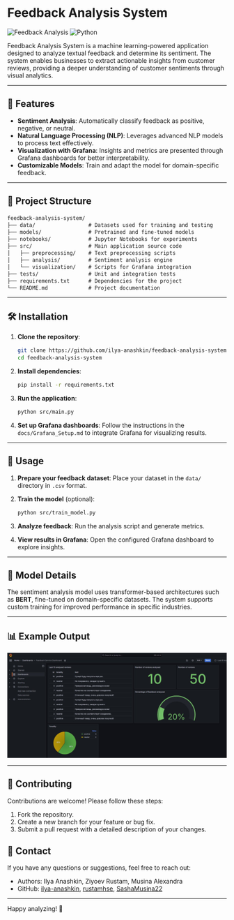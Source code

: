 # Feedback Analysis System

![Feedback Analysis](https://img.shields.io/badge/-Sentiment%20Analysis-blue?style=flat-square)
![Python](https://img.shields.io/badge/Python-3.x-blue.svg)

Feedback Analysis System is a machine learning-powered application designed to analyze textual feedback and determine its sentiment. The system enables businesses to extract actionable insights from customer reviews, providing a deeper understanding of customer sentiments through visual analytics.

---

## 🚀 Features

- **Sentiment Analysis**: Automatically classify feedback as positive, negative, or neutral.
- **Natural Language Processing (NLP)**: Leverages advanced NLP models to process text effectively.
- **Visualization with Grafana**: Insights and metrics are presented through Grafana dashboards for better interpretability.
- **Customizable Models**: Train and adapt the model for domain-specific feedback.

---

## 📂 Project Structure

```
feedback-analysis-system/
├── data/                 # Datasets used for training and testing
├── models/               # Pretrained and fine-tuned models
├── notebooks/            # Jupyter Notebooks for experiments
├── src/                  # Main application source code
│   ├── preprocessing/    # Text preprocessing scripts
│   ├── analysis/         # Sentiment analysis engine
│   └── visualization/    # Scripts for Grafana integration
├── tests/                # Unit and integration tests
├── requirements.txt      # Dependencies for the project
└── README.md             # Project documentation
```


---

## 🛠️ Installation

1. **Clone the repository**:
   ```bash
   git clone https://github.com/ilya-anashkin/feedback-analysis-system.git
   cd feedback-analysis-system
   ```

2. **Install dependencies**:
   ```bash
   pip install -r requirements.txt
   ```

3. **Run the application**:
   ```bash
   python src/main.py
   ```

4. **Set up Grafana dashboards**:
   Follow the instructions in the `docs/Grafana_Setup.md` to integrate Grafana for visualizing results.

---

## 🎯 Usage

1. **Prepare your feedback dataset**:
   Place your dataset in the `data/` directory in `.csv` format.

2. **Train the model** (optional):
   ```bash
   python src/train_model.py
   ```

3. **Analyze feedback**:
   Run the analysis script and generate metrics.

4. **View results in Grafana**:
   Open the configured Grafana dashboard to explore insights.

---

## 🧠 Model Details

The sentiment analysis model uses transformer-based architectures such as **BERT**, fine-tuned on domain-specific datasets. The system supports custom training for improved performance in specific industries.

---

## 📊 Example Output

![Grafana Dashboard](photo_2024-12-02_15-38-41.jpg)

---

## 🤝 Contributing

Contributions are welcome! Please follow these steps:

1. Fork the repository.
2. Create a new branch for your feature or bug fix.
3. Submit a pull request with a detailed description of your changes.

## 📧 Contact

If you have any questions or suggestions, feel free to reach out:

- Authors: Ilya Anashkin, Ziyoev Rustam, Musina Alexandra
- GitHub: [ilya-anashkin](https://github.com/ilya-anashkin), [rustamhse](https://github.com/rustamhse), [SashaMusina22](https://github.com/SashaMusina22)

---

Happy analyzing! 🎉

